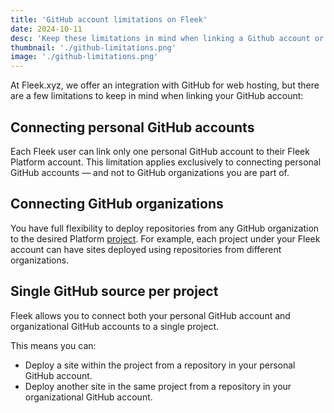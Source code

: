 ```yaml
---
title: 'GitHub account limitations on Fleek'
date: 2024-10-11
desc: 'Keep these limitations in mind when linking a Github account or organization'
thumbnail: './github-limitations.png'
image: './github-limitations.png'
---
```


At Fleek.xyz, we offer an integration with GitHub for web hosting, but there are a few limitations to keep in mind when linking your GitHub account:

## Connecting personal GitHub accounts

Each Fleek user can link only one personal GitHub account to their Fleek Platform account. This limitation applies exclusively to connecting personal GitHub accounts — and not to GitHub organizations you are part of.

## Connecting GitHub organizations

You have full flexibility to deploy repositories from any GitHub organization to the desired Platform [project](https://resources.fleek.xyz/docs/platform/projects/). For example, each project under your Fleek account can have sites deployed using repositories from different organizations.

## Single GitHub source per project

Fleek allows you to connect both your personal GitHub account and organizational GitHub accounts to a single project.

This means you can:

- Deploy a site within the project from a repository in your personal GitHub account.
- Deploy another site in the same project from a repository in your organizational GitHub account.
